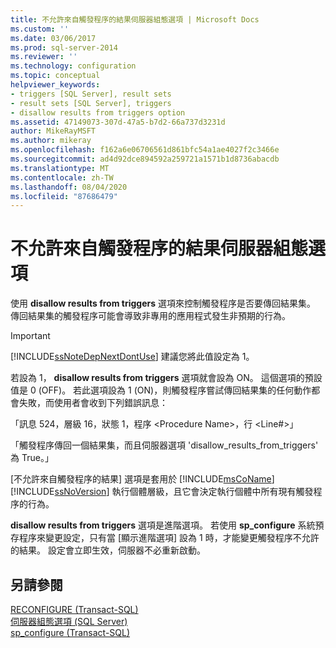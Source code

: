```yaml
---
title: 不允許來自觸發程序的結果伺服器組態選項 | Microsoft Docs
ms.custom: ''
ms.date: 03/06/2017
ms.prod: sql-server-2014
ms.reviewer: ''
ms.technology: configuration
ms.topic: conceptual
helpviewer_keywords:
- triggers [SQL Server], result sets
- result sets [SQL Server], triggers
- disallow results from triggers option
ms.assetid: 47149073-307d-47a5-b7d2-66a737d3231d
author: MikeRayMSFT
ms.author: mikeray
ms.openlocfilehash: f162a6e06706561d861bfc54a1ae4027f2c3466e
ms.sourcegitcommit: ad4d92dce894592a259721a1571b1d8736abacdb
ms.translationtype: MT
ms.contentlocale: zh-TW
ms.lasthandoff: 08/04/2020
ms.locfileid: "87686479"
---
```

# <a name="disallow-results-from-triggers-server-configuration-option"></a>不允許來自觸發程序的結果伺服器組態選項
  使用 **disallow results from triggers** 選項來控制觸發程序是否要傳回結果集。 傳回結果集的觸發程序可能會導致非專用的應用程式發生非預期的行為。  
  
> [!IMPORTANT]  
>  [!INCLUDE[ssNoteDepNextDontUse](../../includes/ssnotedepnextdontuse-md.md)] 建議您將此值設定為 1。  
  
 若設為 1， **disallow results from triggers** 選項就會設為 ON。 這個選項的預設值是 0 (OFF)。 若此選項設為 1 (ON)，則觸發程序嘗試傳回結果集的任何動作都會失敗，而使用者會收到下列錯誤訊息：  
  
 「訊息 524，層級 16，狀態 1，程序 \<Procedure Name>，行 \<Line#>」  
  
 「觸發程序傳回一個結果集，而且伺服器選項 'disallow_results_from_triggers' 為 True。」  
  
 [不允許來自觸發程序的結果] 選項是套用於 [!INCLUDE[msCoName](../../includes/msconame-md.md)] [!INCLUDE[ssNoVersion](../../includes/ssnoversion-md.md)] 執行個體層級，且它會決定執行個體中所有現有觸發程序的行為。  
  
 **disallow results from triggers** 選項是進階選項。 若使用 **sp_configure** 系統預存程序來變更設定，只有當 [顯示進階選項] 設為 1 時，才能變更觸發程序不允許的結果。 設定會立即生效，伺服器不必重新啟動。  
  
## <a name="see-also"></a>另請參閱  
 [RECONFIGURE &#40;Transact-SQL&#41;](/sql/t-sql/language-elements/reconfigure-transact-sql)   
 [伺服器組態選項 &#40;SQL Server&#41;](server-configuration-options-sql-server.md)   
 [sp_configure &#40;Transact-SQL&#41;](/sql/relational-databases/system-stored-procedures/sp-configure-transact-sql)  
  
  
